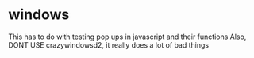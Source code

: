 # windows
This has to do with testing pop ups in javascript and their functions
Also, DONT USE crazywindowsd2, it really does a lot of bad things
